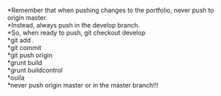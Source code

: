 *Remember that when pushing changes to the portfolio, never push to origin master.  
*Instead, always push in the develop branch.  
*So, when ready to push, git checkout develop  
*git add .  
*git commit  
*git push origin  
*grunt build  
*grunt buildcontrol  
*ouila  
*never push origin master or in the master branch!!!  
